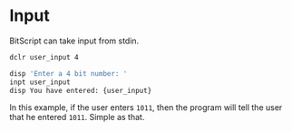 # Input

BitScript can take input from stdin.

```sh
dclr user_input 4

disp 'Enter a 4 bit number: '
inpt user_input
disp You have entered: {user_input}
```

In this example, if the user enters `1011`, then the program will tell the user that he entered `1011`. Simple as that.
